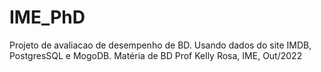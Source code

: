 # IME_PhD
Projeto de avaliacao de desempenho de BD. Usando dados do site IMDB, PostgresSQL e MogoDB.
Matéria de BD Prof Kelly Rosa, IME, Out/2022
